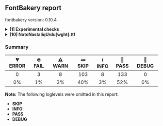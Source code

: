 ## FontBakery report

fontbakery version: 0.10.4

<details><summary><b>[1] Experimental checks</b></summary><div><details><summary>🔥 <b>FAIL:</b> Shapes languages in all GF glyphsets. (<a href="https://font-bakery.readthedocs.io/en/stable/fontbakery/profiles/googlefonts.html#com.google.fonts/check/glyphsets/shape_languages">com.google.fonts/check/glyphsets/shape_languages</a>)</summary><div>


* 🔥 **FAIL** GF_Arabic_Core glyphset:

| Language | FAIL messages |
| :--- | :--- |
| ar_Arab (Arabic) | Shaper didn't attach FathaNS to None |
|  ^  | Shaper didn't attach KasraNS to space |
|  ^  | Shaper didn't attach KasratanNS to space |
|  ^  | Shaper didn't attach FathatanNS to space |
|  ^  | Shaper didn't attach DammatanNS to space |
|  ^  | Shaper didn't attach DammaNS to space |
|  ^  | Shaper didn't attach ShaddaNS to space |
|  ^  | Shaper didn't attach SukunJazmNS to space |
|  ^  | Shaper didn't attach AlefSuperiorNS to space |
| fa_Arab (Persian) | Shaper didn't attach KasratanNS to space |
|  ^  | Shaper didn't attach FathatanNS to space |
|  ^  | Shaper didn't attach DammatanNS to space |
|  ^  | Shaper didn't attach ShaddaNS to space |
|  ^  | Shaper didn't attach HamzaAboveNS to space |

 [code: failed-language-shaping]
* 🔥 **FAIL** GF_Latin_Core glyphset:

| Language | FAIL messages |
| :--- | :--- |
| br_Latn (Breton) | Some base glyphs were missing: CʼH, cʼh |
|  ^  | Shaper produced a .notdef |
| haw_Latn (Hawaiian) | Some base glyphs were missing: ʻ |
|  ^  | Shaper produced a .notdef |
| mh_Latn (Marshallese) | Some base glyphs were missing: Ḷ, ḷ, Ṃ, ṃ, Ṇ, ṇ, Ọ, ọ |
|  ^  | Some mark glyphs were missing: ◌̣ |
|  ^  | Shaper produced a .notdef |
| qu_Latn (Quechua) | Some base glyphs were missing: CHʼ, Kʼ, Pʼ, Qʼ, Tʼ, chʼ, kʼ, pʼ, qʼ, tʼ |
|  ^  | Shaper produced a .notdef |
| scn_Latn (Sicilian) | Some base glyphs were missing: Ḍ, ḍ |
|  ^  | Shaper produced a .notdef |
| teo_Latn (Teso) | Some base glyphs were missing: Ɔ, Ɛ, Ɨ, Ʉ, ɔ, ɛ, ɨ, ʉ, ᵃ, ᵉ, ᵋ, ᵒ, ᵓ, ᵘ, ᶤ, ᶶ, ⁱ |
|  ^  | Shaper produced a .notdef |

 [code: failed-language-shaping]
* 🔥 **FAIL** GF_Arabic_Plus glyphset:

| Language | FAIL messages |
| :--- | :--- |
| ps_Arab (Pashto) | Shaper didn't attach FathaNS to None |
|  ^  | Shaper didn't attach KasraNS to space |
|  ^  | Shaper didn't attach KasratanNS to space |
|  ^  | Shaper didn't attach FathatanNS to space |
|  ^  | Shaper didn't attach DammatanNS to space |
|  ^  | Shaper didn't attach DammaNS to space |
|  ^  | Shaper didn't attach ShaddaNS to space |
|  ^  | Shaper didn't attach HamzaAboveNS to space |
|  ^  | Shaper didn't attach SukunJazmNS to space |
|  ^  | Shaper didn't attach AlefSuperiorNS to space |
| sd_Arab (Sindhi) | Some base glyphs were missing: ڪ |
|  ^  | Shaper produced a .notdef |

 [code: failed-language-shaping]
* ⚠ **WARN** GF_Latin_Core glyphset:

| Language | FAIL messages |
| :--- | :--- |
| lg_Latn (Ganda) | No variant glyphs were found for Eng |
| dyo_Latn (Jola-Fonyi) | No variant glyphs were found for Eng |
| ny_Latn (Nyanja) | No variant glyphs were found for Eng |
| wo_Latn (Wolof) | No variant glyphs were found for Eng |

 [code: warning-language-shaping]
* ⚠ **WARN** GF_Arabic_Plus glyphset:

| Language | FAIL messages |
| :--- | :--- |
| ku_Arab (Kurdish (Arabic)) | No exemplar glyphs were defined for language Kurdish (Arabic) |
| ms_Arab (Malay (Arabic)) | No exemplar glyphs were defined for language Malay (Arabic) |

 [code: warning-language-shaping]
</div></details><br></div></details><details><summary><b>[10] NotoNastaliqUrdu[wght].ttf</b></summary><div><details><summary>🔥 <b>FAIL:</b> Noto fonts must have an ARTICLE.en_us.html file (<a href="https://font-bakery.readthedocs.io/en/stable/fontbakery/profiles/googlefonts.html#com.google.fonts/check/description/noto_has_article">com.google.fonts/check/description/noto_has_article</a>)</summary><div>


* 🔥 **FAIL** This is a Noto font but it lacks an ARTICLE.en_us.html file [code: missing-article]
</div></details><details><summary>🔥 <b>FAIL:</b> Check that legacy accents aren't used in composite glyphs. (derived from com.google.fonts/check/legacy_accents) (<a href="https://font-bakery.readthedocs.io/en/stable/fontbakery/profiles/universal.html#com.google.fonts/check/legacy_accents">com.google.fonts/check/legacy_accents</a>)</summary><div>


* 🔥 **FAIL** Glyph "Aacute" has a legacy accent component (acute). It needs to be replaced by a combining mark. [code: legacy-accents-component]
* 🔥 **FAIL** Glyph "Abreve" has a legacy accent component (breve). It needs to be replaced by a combining mark. [code: legacy-accents-component]
* 🔥 **FAIL** Glyph "Acircumflex" has a legacy accent component (circumflex). It needs to be replaced by a combining mark. [code: legacy-accents-component]
* 🔥 **FAIL** Glyph "Adieresis" has a legacy accent component (dieresis). It needs to be replaced by a combining mark. [code: legacy-accents-component]
* 🔥 **FAIL** Glyph "Agrave" has a legacy accent component (grave). It needs to be replaced by a combining mark. [code: legacy-accents-component]
* 🔥 **FAIL** Glyph "Aogonek" has a legacy accent component (ogonek). It needs to be replaced by a combining mark. [code: legacy-accents-component]
* 🔥 **FAIL** Glyph "Atilde" has a legacy accent component (tilde). It needs to be replaced by a combining mark. [code: legacy-accents-component]
* 🔥 **FAIL** Glyph "Cacute" has a legacy accent component (acute). It needs to be replaced by a combining mark. [code: legacy-accents-component]
* 🔥 **FAIL** Glyph "Ccaron" has a legacy accent component (caron). It needs to be replaced by a combining mark. [code: legacy-accents-component]
* 🔥 **FAIL** Glyph "Cdotaccent" has a legacy accent component (dotaccent). It needs to be replaced by a combining mark. [code: legacy-accents-component]
* 🔥 **FAIL** Glyph "Dcaron" has a legacy accent component (caron). It needs to be replaced by a combining mark. [code: legacy-accents-component]
* 🔥 **FAIL** Glyph "Eacute" has a legacy accent component (acute). It needs to be replaced by a combining mark. [code: legacy-accents-component]
* 🔥 **FAIL** Glyph "Ecaron" has a legacy accent component (caron). It needs to be replaced by a combining mark. [code: legacy-accents-component]
* 🔥 **FAIL** Glyph "Ecircumflex" has a legacy accent component (circumflex). It needs to be replaced by a combining mark. [code: legacy-accents-component]
* 🔥 **FAIL** Glyph "Edieresis" has a legacy accent component (dieresis). It needs to be replaced by a combining mark. [code: legacy-accents-component]
* 🔥 **FAIL** Glyph "Edotaccent" has a legacy accent component (dotaccent). It needs to be replaced by a combining mark. [code: legacy-accents-component]
* 🔥 **FAIL** Glyph "Egrave" has a legacy accent component (grave). It needs to be replaced by a combining mark. [code: legacy-accents-component]
* 🔥 **FAIL** Glyph "Gbreve" has a legacy accent component (breve). It needs to be replaced by a combining mark. [code: legacy-accents-component]
* 🔥 **FAIL** Glyph "Gdotaccent" has a legacy accent component (dotaccent). It needs to be replaced by a combining mark. [code: legacy-accents-component]
* 🔥 **FAIL** Glyph "Iacute" has a legacy accent component (acute). It needs to be replaced by a combining mark. [code: legacy-accents-component]
* 🔥 **FAIL** Glyph "Icircumflex" has a legacy accent component (circumflex). It needs to be replaced by a combining mark. [code: legacy-accents-component]
* 🔥 **FAIL** Glyph "Idieresis" has a legacy accent component (dieresis). It needs to be replaced by a combining mark. [code: legacy-accents-component]
* 🔥 **FAIL** Glyph "Idotaccent" has a legacy accent component (dotaccent). It needs to be replaced by a combining mark. [code: legacy-accents-component]
* 🔥 **FAIL** Glyph "Igrave" has a legacy accent component (grave). It needs to be replaced by a combining mark. [code: legacy-accents-component]
* 🔥 **FAIL** Glyph "Lacute" has a legacy accent component (acute). It needs to be replaced by a combining mark. [code: legacy-accents-component]
* 🔥 **FAIL** Glyph "Nacute" has a legacy accent component (acute). It needs to be replaced by a combining mark. [code: legacy-accents-component]
* 🔥 **FAIL** Glyph "Ncaron" has a legacy accent component (caron). It needs to be replaced by a combining mark. [code: legacy-accents-component]
* 🔥 **FAIL** Glyph "Ntilde" has a legacy accent component (tilde). It needs to be replaced by a combining mark. [code: legacy-accents-component]
* 🔥 **FAIL** Glyph "Oacute" has a legacy accent component (acute). It needs to be replaced by a combining mark. [code: legacy-accents-component]
* 🔥 **FAIL** Glyph "Ocircumflex" has a legacy accent component (circumflex). It needs to be replaced by a combining mark. [code: legacy-accents-component]
* 🔥 **FAIL** Glyph "Odieresis" has a legacy accent component (dieresis). It needs to be replaced by a combining mark. [code: legacy-accents-component]
* 🔥 **FAIL** Glyph "Ograve" has a legacy accent component (grave). It needs to be replaced by a combining mark. [code: legacy-accents-component]
* 🔥 **FAIL** Glyph "Ohungarumlaut" has a legacy accent component (hungarumlaut). It needs to be replaced by a combining mark. [code: legacy-accents-component]
* 🔥 **FAIL** Glyph "Otilde" has a legacy accent component (tilde). It needs to be replaced by a combining mark. [code: legacy-accents-component]
* 🔥 **FAIL** Glyph "Racute" has a legacy accent component (acute). It needs to be replaced by a combining mark. [code: legacy-accents-component]
* 🔥 **FAIL** Glyph "Rcaron" has a legacy accent component (caron). It needs to be replaced by a combining mark. [code: legacy-accents-component]
* 🔥 **FAIL** Glyph "Sacute" has a legacy accent component (acute). It needs to be replaced by a combining mark. [code: legacy-accents-component]
* 🔥 **FAIL** Glyph "Scaron" has a legacy accent component (caron). It needs to be replaced by a combining mark. [code: legacy-accents-component]
* 🔥 **FAIL** Glyph "Scedilla" has a legacy accent component (cedilla). It needs to be replaced by a combining mark. [code: legacy-accents-component]
* 🔥 **FAIL** Glyph "Tcaron" has a legacy accent component (caron). It needs to be replaced by a combining mark. [code: legacy-accents-component]
* 🔥 **FAIL** Glyph "Uacute" has a legacy accent component (acute). It needs to be replaced by a combining mark. [code: legacy-accents-component]
* 🔥 **FAIL** Glyph "Ubreve" has a legacy accent component (breve). It needs to be replaced by a combining mark. [code: legacy-accents-component]
* 🔥 **FAIL** Glyph "Ucircumflex" has a legacy accent component (circumflex). It needs to be replaced by a combining mark. [code: legacy-accents-component]
* 🔥 **FAIL** Glyph "Udieresis" has a legacy accent component (dieresis). It needs to be replaced by a combining mark. [code: legacy-accents-component]
* 🔥 **FAIL** Glyph "Ugrave" has a legacy accent component (grave). It needs to be replaced by a combining mark. [code: legacy-accents-component]
* 🔥 **FAIL** Glyph "Uhungarumlaut" has a legacy accent component (hungarumlaut). It needs to be replaced by a combining mark. [code: legacy-accents-component]
* 🔥 **FAIL** Glyph "Uring" has a legacy accent component (ring). It needs to be replaced by a combining mark. [code: legacy-accents-component]
* 🔥 **FAIL** Glyph "Wacute" has a legacy accent component (acute). It needs to be replaced by a combining mark. [code: legacy-accents-component]
* 🔥 **FAIL** Glyph "Wcircumflex" has a legacy accent component (circumflex). It needs to be replaced by a combining mark. [code: legacy-accents-component]
* 🔥 **FAIL** Glyph "Wdieresis" has a legacy accent component (dieresis). It needs to be replaced by a combining mark. [code: legacy-accents-component]
* 🔥 **FAIL** Glyph "Wgrave" has a legacy accent component (grave). It needs to be replaced by a combining mark. [code: legacy-accents-component]
* 🔥 **FAIL** Glyph "Yacute" has a legacy accent component (acute). It needs to be replaced by a combining mark. [code: legacy-accents-component]
* 🔥 **FAIL** Glyph "Ycircumflex" has a legacy accent component (circumflex). It needs to be replaced by a combining mark. [code: legacy-accents-component]
* 🔥 **FAIL** Glyph "Ydieresis" has a legacy accent component (dieresis). It needs to be replaced by a combining mark. [code: legacy-accents-component]
* 🔥 **FAIL** Glyph "Ygrave" has a legacy accent component (grave). It needs to be replaced by a combining mark. [code: legacy-accents-component]
* 🔥 **FAIL** Glyph "Zacute" has a legacy accent component (acute). It needs to be replaced by a combining mark. [code: legacy-accents-component]
* 🔥 **FAIL** Glyph "Zcaron" has a legacy accent component (caron). It needs to be replaced by a combining mark. [code: legacy-accents-component]
* 🔥 **FAIL** Glyph "Zdotaccent" has a legacy accent component (dotaccent). It needs to be replaced by a combining mark. [code: legacy-accents-component]
* 🔥 **FAIL** Glyph "aacute" has a legacy accent component (acute). It needs to be replaced by a combining mark. [code: legacy-accents-component]
* 🔥 **FAIL** Glyph "abreve" has a legacy accent component (breve). It needs to be replaced by a combining mark. [code: legacy-accents-component]
* 🔥 **FAIL** Glyph "acircumflex" has a legacy accent component (circumflex). It needs to be replaced by a combining mark. [code: legacy-accents-component]
* 🔥 **FAIL** Glyph "acutecomb" has a legacy accent component (acute). It needs to be replaced by a combining mark. [code: legacy-accents-component]
* 🔥 **FAIL** Glyph "adieresis" has a legacy accent component (dieresis). It needs to be replaced by a combining mark. [code: legacy-accents-component]
* 🔥 **FAIL** Glyph "agrave" has a legacy accent component (grave). It needs to be replaced by a combining mark. [code: legacy-accents-component]
* 🔥 **FAIL** Glyph "aogonek" has a legacy accent component (ogonek). It needs to be replaced by a combining mark. [code: legacy-accents-component]
* 🔥 **FAIL** Glyph "aring" has a legacy accent component (ring). It needs to be replaced by a combining mark. [code: legacy-accents-component]
* 🔥 **FAIL** Glyph "atilde" has a legacy accent component (tilde). It needs to be replaced by a combining mark. [code: legacy-accents-component]
* 🔥 **FAIL** Glyph "uni0306" has a legacy accent component (breve). It needs to be replaced by a combining mark. [code: legacy-accents-component]
* 🔥 **FAIL** Glyph "cacute" has a legacy accent component (acute). It needs to be replaced by a combining mark. [code: legacy-accents-component]
* 🔥 **FAIL** Glyph "uni030C" has a legacy accent component (caron). It needs to be replaced by a combining mark. [code: legacy-accents-component]
* 🔥 **FAIL** Glyph "ccaron" has a legacy accent component (caron). It needs to be replaced by a combining mark. [code: legacy-accents-component]
* 🔥 **FAIL** Glyph "ccedilla" has a legacy accent component (cedilla). It needs to be replaced by a combining mark. [code: legacy-accents-component]
* 🔥 **FAIL** Glyph "cdotaccent" has a legacy accent component (dotaccent). It needs to be replaced by a combining mark. [code: legacy-accents-component]
* 🔥 **FAIL** Glyph "uni0302" has a legacy accent component (circumflex). It needs to be replaced by a combining mark. [code: legacy-accents-component]
* 🔥 **FAIL** Glyph "uni0308" has a legacy accent component (dieresis). It needs to be replaced by a combining mark. [code: legacy-accents-component]
* 🔥 **FAIL** Glyph "uni0307" has a legacy accent component (dotaccent). It needs to be replaced by a combining mark. [code: legacy-accents-component]
* 🔥 **FAIL** Glyph "eacute" has a legacy accent component (acute). It needs to be replaced by a combining mark. [code: legacy-accents-component]
* 🔥 **FAIL** Glyph "ecaron" has a legacy accent component (caron). It needs to be replaced by a combining mark. [code: legacy-accents-component]
* 🔥 **FAIL** Glyph "ecircumflex" has a legacy accent component (circumflex). It needs to be replaced by a combining mark. [code: legacy-accents-component]
* 🔥 **FAIL** Glyph "edieresis" has a legacy accent component (dieresis). It needs to be replaced by a combining mark. [code: legacy-accents-component]
* 🔥 **FAIL** Glyph "edotaccent" has a legacy accent component (dotaccent). It needs to be replaced by a combining mark. [code: legacy-accents-component]
* 🔥 **FAIL** Glyph "egrave" has a legacy accent component (grave). It needs to be replaced by a combining mark. [code: legacy-accents-component]
* 🔥 **FAIL** Glyph "gbreve" has a legacy accent component (breve). It needs to be replaced by a combining mark. [code: legacy-accents-component]
* 🔥 **FAIL** Glyph "gdotaccent" has a legacy accent component (dotaccent). It needs to be replaced by a combining mark. [code: legacy-accents-component]
* 🔥 **FAIL** Glyph "gravecomb" has a legacy accent component (grave). It needs to be replaced by a combining mark. [code: legacy-accents-component]
* 🔥 **FAIL** Glyph "uni030B" has a legacy accent component (hungarumlaut). It needs to be replaced by a combining mark. [code: legacy-accents-component]
* 🔥 **FAIL** Glyph "iacute" has a legacy accent component (acute). It needs to be replaced by a combining mark. [code: legacy-accents-component]
* 🔥 **FAIL** Glyph "icircumflex" has a legacy accent component (circumflex). It needs to be replaced by a combining mark. [code: legacy-accents-component]
* 🔥 **FAIL** Glyph "idieresis" has a legacy accent component (dieresis). It needs to be replaced by a combining mark. [code: legacy-accents-component]
* 🔥 **FAIL** Glyph "igrave" has a legacy accent component (grave). It needs to be replaced by a combining mark. [code: legacy-accents-component]
* 🔥 **FAIL** Glyph "lacute" has a legacy accent component (acute). It needs to be replaced by a combining mark. [code: legacy-accents-component]
* 🔥 **FAIL** Glyph "nacute" has a legacy accent component (acute). It needs to be replaced by a combining mark. [code: legacy-accents-component]
* 🔥 **FAIL** Glyph "ncaron" has a legacy accent component (caron). It needs to be replaced by a combining mark. [code: legacy-accents-component]
* 🔥 **FAIL** Glyph "ntilde" has a legacy accent component (tilde). It needs to be replaced by a combining mark. [code: legacy-accents-component]
* 🔥 **FAIL** Glyph "oacute" has a legacy accent component (acute). It needs to be replaced by a combining mark. [code: legacy-accents-component]
* 🔥 **FAIL** Glyph "ocircumflex" has a legacy accent component (circumflex). It needs to be replaced by a combining mark. [code: legacy-accents-component]
* 🔥 **FAIL** Glyph "odieresis" has a legacy accent component (dieresis). It needs to be replaced by a combining mark. [code: legacy-accents-component]
* 🔥 **FAIL** Glyph "ograve" has a legacy accent component (grave). It needs to be replaced by a combining mark. [code: legacy-accents-component]
* 🔥 **FAIL** Glyph "ohungarumlaut" has a legacy accent component (hungarumlaut). It needs to be replaced by a combining mark. [code: legacy-accents-component]
* 🔥 **FAIL** Glyph "otilde" has a legacy accent component (tilde). It needs to be replaced by a combining mark. [code: legacy-accents-component]
* 🔥 **FAIL** Glyph "racute" has a legacy accent component (acute). It needs to be replaced by a combining mark. [code: legacy-accents-component]
* 🔥 **FAIL** Glyph "rcaron" has a legacy accent component (caron). It needs to be replaced by a combining mark. [code: legacy-accents-component]
* 🔥 **FAIL** Glyph "uni030A" has a legacy accent component (ring). It needs to be replaced by a combining mark. [code: legacy-accents-component]
* 🔥 **FAIL** Glyph "sacute" has a legacy accent component (acute). It needs to be replaced by a combining mark. [code: legacy-accents-component]
* 🔥 **FAIL** Glyph "scaron" has a legacy accent component (caron). It needs to be replaced by a combining mark. [code: legacy-accents-component]
* 🔥 **FAIL** Glyph "scedilla" has a legacy accent component (cedilla). It needs to be replaced by a combining mark. [code: legacy-accents-component]
* 🔥 **FAIL** Glyph "tildecomb" has a legacy accent component (tilde). It needs to be replaced by a combining mark. [code: legacy-accents-component]
* 🔥 **FAIL** Glyph "uacute" has a legacy accent component (acute). It needs to be replaced by a combining mark. [code: legacy-accents-component]
* 🔥 **FAIL** Glyph "ubreve" has a legacy accent component (breve). It needs to be replaced by a combining mark. [code: legacy-accents-component]
* 🔥 **FAIL** Glyph "ucircumflex" has a legacy accent component (circumflex). It needs to be replaced by a combining mark. [code: legacy-accents-component]
* 🔥 **FAIL** Glyph "udieresis" has a legacy accent component (dieresis). It needs to be replaced by a combining mark. [code: legacy-accents-component]
* 🔥 **FAIL** Glyph "ugrave" has a legacy accent component (grave). It needs to be replaced by a combining mark. [code: legacy-accents-component]
* 🔥 **FAIL** Glyph "uhungarumlaut" has a legacy accent component (hungarumlaut). It needs to be replaced by a combining mark. [code: legacy-accents-component]
* 🔥 **FAIL** Glyph "uogonek" has a legacy accent component (ogonek). It needs to be replaced by a combining mark. [code: legacy-accents-component]
* 🔥 **FAIL** Glyph "uring" has a legacy accent component (ring). It needs to be replaced by a combining mark. [code: legacy-accents-component]
* 🔥 **FAIL** Glyph "wacute" has a legacy accent component (acute). It needs to be replaced by a combining mark. [code: legacy-accents-component]
* 🔥 **FAIL** Glyph "wcircumflex" has a legacy accent component (circumflex). It needs to be replaced by a combining mark. [code: legacy-accents-component]
* 🔥 **FAIL** Glyph "wdieresis" has a legacy accent component (dieresis). It needs to be replaced by a combining mark. [code: legacy-accents-component]
* 🔥 **FAIL** Glyph "wgrave" has a legacy accent component (grave). It needs to be replaced by a combining mark. [code: legacy-accents-component]
* 🔥 **FAIL** Glyph "yacute" has a legacy accent component (acute). It needs to be replaced by a combining mark. [code: legacy-accents-component]
* 🔥 **FAIL** Glyph "ycircumflex" has a legacy accent component (circumflex). It needs to be replaced by a combining mark. [code: legacy-accents-component]
* 🔥 **FAIL** Glyph "ydieresis" has a legacy accent component (dieresis). It needs to be replaced by a combining mark. [code: legacy-accents-component]
* 🔥 **FAIL** Glyph "ygrave" has a legacy accent component (grave). It needs to be replaced by a combining mark. [code: legacy-accents-component]
* 🔥 **FAIL** Glyph "zacute" has a legacy accent component (acute). It needs to be replaced by a combining mark. [code: legacy-accents-component]
* 🔥 **FAIL** Glyph "zcaron" has a legacy accent component (caron). It needs to be replaced by a combining mark. [code: legacy-accents-component]
* 🔥 **FAIL** Glyph "zdotaccent" has a legacy accent component (dotaccent). It needs to be replaced by a combining mark. [code: legacy-accents-component]
</div></details><details><summary>⚠ <b>WARN:</b> Check for codepoints not covered by METADATA subsets. (<a href="https://font-bakery.readthedocs.io/en/stable/fontbakery/profiles/googlefonts.html#com.google.fonts/check/metadata/unreachable_subsetting">com.google.fonts/check/metadata/unreachable_subsetting</a>)</summary><div>


* ⚠ **WARN** The following codepoints supported by the font are not covered by
    any subsets defined in the font's metadata file, and will never
    be served. You can solve this by either manually adding additional
    subset declarations to METADATA.pb, or by editing the glyphset
    definitions.

 * U+02C7 CARON: try adding one of: tifinagh, canadian-aboriginal, yi
 * U+02C9 MODIFIER LETTER MACRON: not included in any glyphset definition
 * U+02D8 BREVE: try adding one of: yi, canadian-aboriginal
 * U+02D9 DOT ABOVE: try adding one of: yi, canadian-aboriginal
 * U+02DB OGONEK: try adding one of: yi, canadian-aboriginal
 * U+02DD DOUBLE ACUTE ACCENT: not included in any glyphset definition
 * U+0302 COMBINING CIRCUMFLEX ACCENT: try adding one of: tifinagh, cherokee, coptic, math
 * U+0306 COMBINING BREVE: try adding one of: tifinagh, old-permic
 * U+0307 COMBINING DOT ABOVE: try adding one of: canadian-aboriginal, tai-le, math, tifinagh, syriac, malayalam, old-permic, coptic
 * U+030A COMBINING RING ABOVE: try adding syriac
 * U+030B COMBINING DOUBLE ACUTE ACCENT: try adding one of: cherokee, osage
 * U+030C COMBINING CARON: try adding one of: cherokee, tai-le
 * U+0312 COMBINING TURNED COMMA ABOVE: not included in any glyphset definition
 * U+0326 COMBINING COMMA BELOW: not included in any glyphset definition
 * U+0327 COMBINING CEDILLA: not included in any glyphset definition
 * U+0328 COMBINING OGONEK: not included in any glyphset definition
 * U+0600 ARABIC NUMBER SIGN: try adding arabic
 * U+0601 ARABIC SIGN SANAH: try adding arabic
 * U+0602 ARABIC FOOTNOTE MARKER: try adding arabic
 * U+0603 ARABIC SIGN SAFHA: try adding arabic
 * U+0604 ARABIC SIGN SAMVAT: try adding arabic
 * U+0609 ARABIC-INDIC PER MILLE SIGN: try adding arabic
 * U+060A ARABIC-INDIC PER TEN THOUSAND SIGN: try adding arabic
 * U+060B AFGHANI SIGN: try adding arabic
 * U+060C ARABIC COMMA: try adding one of: hanifi-rohingya, nko, syriac, yezidi, arabic, thaana
 * U+060D ARABIC DATE SEPARATOR: try adding arabic
 * U+060E ARABIC POETIC VERSE SIGN: try adding arabic
 * U+060F ARABIC SIGN MISRA: try adding arabic
 * U+0610 ARABIC SIGN SALLALLAHOU ALAYHE WASSALLAM: try adding arabic
 * U+0611 ARABIC SIGN ALAYHE ASSALLAM: try adding arabic
 * U+0612 ARABIC SIGN RAHMATULLAH ALAYHE: try adding arabic
 * U+0613 ARABIC SIGN RADI ALLAHOU ANHU: try adding arabic
 * U+0614 ARABIC SIGN TAKHALLUS: try adding arabic
 * U+0615 ARABIC SMALL HIGH TAH: try adding arabic
 * U+061B ARABIC SEMICOLON: try adding one of: hanifi-rohingya, nko, syriac, yezidi, arabic, thaana
 * U+061C ARABIC LETTER MARK: try adding arabic
 * U+061E ARABIC TRIPLE DOT PUNCTUATION MARK: try adding arabic
 * U+061F ARABIC QUESTION MARK: try adding one of: adlam, hanifi-rohingya, nko, syriac, yezidi, arabic, thaana
 * U+0620 ARABIC LETTER KASHMIRI YEH: try adding arabic
 * U+0621 ARABIC LETTER HAMZA: try adding one of: arabic, syriac
 * U+0622 ARABIC LETTER ALEF WITH MADDA ABOVE: try adding arabic
 * U+0623 ARABIC LETTER ALEF WITH HAMZA ABOVE: try adding arabic
 * U+0624 ARABIC LETTER WAW WITH HAMZA ABOVE: try adding arabic
 * U+0625 ARABIC LETTER ALEF WITH HAMZA BELOW: try adding arabic
 * U+0626 ARABIC LETTER YEH WITH HAMZA ABOVE: try adding arabic
 * U+0627 ARABIC LETTER ALEF: try adding one of: arabic, indic-siyaq-numbers
 * U+0628 ARABIC LETTER BEH: try adding arabic
 * U+0629 ARABIC LETTER TEH MARBUTA: try adding arabic
 * U+062A ARABIC LETTER TEH: try adding arabic
 * U+062B ARABIC LETTER THEH: try adding arabic
 * U+062C ARABIC LETTER JEEM: try adding arabic
 * U+062D ARABIC LETTER HAH: try adding arabic
 * U+062E ARABIC LETTER KHAH: try adding arabic
 * U+062F ARABIC LETTER DAL: try adding arabic
 * U+0630 ARABIC LETTER THAL: try adding arabic
 * U+0631 ARABIC LETTER REH: try adding arabic
 * U+0632 ARABIC LETTER ZAIN: try adding arabic
 * U+0633 ARABIC LETTER SEEN: try adding arabic
 * U+0634 ARABIC LETTER SHEEN: try adding arabic
 * U+0635 ARABIC LETTER SAD: try adding arabic
 * U+0636 ARABIC LETTER DAD: try adding arabic
 * U+0637 ARABIC LETTER TAH: try adding arabic
 * U+0638 ARABIC LETTER ZAH: try adding arabic
 * U+0639 ARABIC LETTER AIN: try adding arabic
 * U+063A ARABIC LETTER GHAIN: try adding arabic
 * U+063B ARABIC LETTER KEHEH WITH TWO DOTS ABOVE: try adding arabic
 * U+063C ARABIC LETTER KEHEH WITH THREE DOTS BELOW: try adding arabic
 * U+063D ARABIC LETTER FARSI YEH WITH INVERTED V: try adding arabic
 * U+063E ARABIC LETTER FARSI YEH WITH TWO DOTS ABOVE: try adding arabic
 * U+063F ARABIC LETTER FARSI YEH WITH THREE DOTS ABOVE: try adding arabic
 * U+0640 ARABIC TATWEEL: try adding one of: adlam, hanifi-rohingya, mandaic, sogdian, old-uyghur, syriac, manichaean, psalter-pahlavi, arabic
 * U+0641 ARABIC LETTER FEH: try adding arabic
 * U+0642 ARABIC LETTER QAF: try adding arabic
 * U+0643 ARABIC LETTER KAF: try adding arabic
 * U+0644 ARABIC LETTER LAM: try adding arabic
 * U+0645 ARABIC LETTER MEEM: try adding arabic
 * U+0646 ARABIC LETTER NOON: try adding arabic
 * U+0647 ARABIC LETTER HEH: try adding arabic
 * U+0648 ARABIC LETTER WAW: try adding arabic
 * U+0649 ARABIC LETTER ALEF MAKSURA: try adding arabic
 * U+064A ARABIC LETTER YEH: try adding arabic
 * U+064B ARABIC FATHATAN: try adding one of: arabic, syriac
 * U+064C ARABIC DAMMATAN: try adding one of: arabic, syriac
 * U+064D ARABIC KASRATAN: try adding one of: arabic, syriac
 * U+064E ARABIC FATHA: try adding one of: arabic, syriac
 * U+064F ARABIC DAMMA: try adding one of: arabic, syriac
 * U+0650 ARABIC KASRA: try adding one of: arabic, syriac
 * U+0651 ARABIC SHADDA: try adding one of: arabic, syriac
 * U+0652 ARABIC SUKUN: try adding one of: arabic, syriac
 * U+0653 ARABIC MADDAH ABOVE: try adding one of: arabic, syriac
 * U+0654 ARABIC HAMZA ABOVE: try adding one of: arabic, syriac
 * U+0655 ARABIC HAMZA BELOW: try adding one of: arabic, syriac
 * U+0656 ARABIC SUBSCRIPT ALEF: try adding arabic
 * U+0657 ARABIC INVERTED DAMMA: try adding arabic
 * U+0658 ARABIC MARK NOON GHUNNA: try adding arabic
 * U+0659 ARABIC ZWARAKAY: try adding arabic
 * U+065A ARABIC VOWEL SIGN SMALL V ABOVE: try adding arabic
 * U+065B ARABIC VOWEL SIGN INVERTED SMALL V ABOVE: try adding arabic
 * U+065D ARABIC REVERSED DAMMA: try adding arabic
 * U+065E ARABIC FATHA WITH TWO DOTS: try adding arabic
 * U+065F ARABIC WAVY HAMZA BELOW: try adding arabic
 * U+0660 ARABIC-INDIC DIGIT ZERO: try adding one of: hanifi-rohingya, indic-siyaq-numbers, syriac, arabic, thaana
 * U+0661 ARABIC-INDIC DIGIT ONE: try adding one of: arabic, indic-siyaq-numbers, syriac, thaana
 * U+0662 ARABIC-INDIC DIGIT TWO: try adding one of: arabic, indic-siyaq-numbers, syriac, thaana
 * U+0663 ARABIC-INDIC DIGIT THREE: try adding one of: arabic, indic-siyaq-numbers, syriac, thaana
 * U+0664 ARABIC-INDIC DIGIT FOUR: try adding one of: arabic, indic-siyaq-numbers, syriac, thaana
 * U+0665 ARABIC-INDIC DIGIT FIVE: try adding one of: arabic, indic-siyaq-numbers, syriac, thaana
 * U+0666 ARABIC-INDIC DIGIT SIX: try adding one of: arabic, indic-siyaq-numbers, syriac, thaana
 * U+0667 ARABIC-INDIC DIGIT SEVEN: try adding one of: arabic, indic-siyaq-numbers, syriac, thaana
 * U+0668 ARABIC-INDIC DIGIT EIGHT: try adding one of: arabic, indic-siyaq-numbers, syriac, thaana
 * U+0669 ARABIC-INDIC DIGIT NINE: try adding one of: arabic, indic-siyaq-numbers, syriac, thaana
 * U+066A ARABIC PERCENT SIGN: try adding one of: arabic, syriac, thaana, nko
 * U+066B ARABIC DECIMAL SEPARATOR: try adding one of: arabic, syriac, thaana
 * U+066C ARABIC THOUSANDS SEPARATOR: try adding one of: arabic, syriac, thaana
 * U+066D ARABIC FIVE POINTED STAR: try adding arabic
 * U+066E ARABIC LETTER DOTLESS BEH: try adding arabic
 * U+066F ARABIC LETTER DOTLESS QAF: try adding arabic
 * U+0670 ARABIC LETTER SUPERSCRIPT ALEF: try adding one of: arabic, syriac
 * U+0671 ARABIC LETTER ALEF WASLA: try adding arabic
 * U+0672 ARABIC LETTER ALEF WITH WAVY HAMZA ABOVE: try adding arabic
 * U+0673 ARABIC LETTER ALEF WITH WAVY HAMZA BELOW: try adding arabic
 * U+0679 ARABIC LETTER TTEH: try adding arabic
 * U+067A ARABIC LETTER TTEHEH: try adding arabic
 * U+067B ARABIC LETTER BEEH: try adding arabic
 * U+067C ARABIC LETTER TEH WITH RING: try adding arabic
 * U+067D ARABIC LETTER TEH WITH THREE DOTS ABOVE DOWNWARDS: try adding arabic
 * U+067E ARABIC LETTER PEH: try adding arabic
 * U+067F ARABIC LETTER TEHEH: try adding arabic
 * U+0680 ARABIC LETTER BEHEH: try adding arabic
 * U+0681 ARABIC LETTER HAH WITH HAMZA ABOVE: try adding arabic
 * U+0682 ARABIC LETTER HAH WITH TWO DOTS VERTICAL ABOVE: try adding arabic
 * U+0683 ARABIC LETTER NYEH: try adding arabic
 * U+0684 ARABIC LETTER DYEH: try adding arabic
 * U+0685 ARABIC LETTER HAH WITH THREE DOTS ABOVE: try adding arabic
 * U+0686 ARABIC LETTER TCHEH: try adding arabic
 * U+0687 ARABIC LETTER TCHEHEH: try adding arabic
 * U+0688 ARABIC LETTER DDAL: try adding arabic
 * U+0689 ARABIC LETTER DAL WITH RING: try adding arabic
 * U+068A ARABIC LETTER DAL WITH DOT BELOW: try adding arabic
 * U+068B ARABIC LETTER DAL WITH DOT BELOW AND SMALL TAH: try adding arabic
 * U+068C ARABIC LETTER DAHAL: try adding arabic
 * U+068D ARABIC LETTER DDAHAL: try adding arabic
 * U+068E ARABIC LETTER DUL: try adding arabic
 * U+068F ARABIC LETTER DAL WITH THREE DOTS ABOVE DOWNWARDS: try adding arabic
 * U+0690 ARABIC LETTER DAL WITH FOUR DOTS ABOVE: try adding arabic
 * U+0691 ARABIC LETTER RREH: try adding arabic
 * U+0692 ARABIC LETTER REH WITH SMALL V: try adding arabic
 * U+0693 ARABIC LETTER REH WITH RING: try adding arabic
 * U+0694 ARABIC LETTER REH WITH DOT BELOW: try adding arabic
 * U+0695 ARABIC LETTER REH WITH SMALL V BELOW: try adding arabic
 * U+0696 ARABIC LETTER REH WITH DOT BELOW AND DOT ABOVE: try adding arabic
 * U+0697 ARABIC LETTER REH WITH TWO DOTS ABOVE: try adding arabic
 * U+0698 ARABIC LETTER JEH: try adding arabic
 * U+0699 ARABIC LETTER REH WITH FOUR DOTS ABOVE: try adding arabic
 * U+069A ARABIC LETTER SEEN WITH DOT BELOW AND DOT ABOVE: try adding arabic
 * U+069B ARABIC LETTER SEEN WITH THREE DOTS BELOW: try adding arabic
 * U+069C ARABIC LETTER SEEN WITH THREE DOTS BELOW AND THREE DOTS ABOVE: try adding arabic
 * U+069D ARABIC LETTER SAD WITH TWO DOTS BELOW: try adding arabic
 * U+069E ARABIC LETTER SAD WITH THREE DOTS ABOVE: try adding arabic
 * U+069F ARABIC LETTER TAH WITH THREE DOTS ABOVE: try adding arabic
 * U+06A0 ARABIC LETTER AIN WITH THREE DOTS ABOVE: try adding arabic
 * U+06A1 ARABIC LETTER DOTLESS FEH: try adding arabic
 * U+06A3 ARABIC LETTER FEH WITH DOT BELOW: try adding arabic
 * U+06A4 ARABIC LETTER VEH: try adding arabic
 * U+06A5 ARABIC LETTER FEH WITH THREE DOTS BELOW: try adding arabic
 * U+06A6 ARABIC LETTER PEHEH: try adding arabic
 * U+06A7 ARABIC LETTER QAF WITH DOT ABOVE: try adding arabic
 * U+06A8 ARABIC LETTER QAF WITH THREE DOTS ABOVE: try adding arabic
 * U+06A9 ARABIC LETTER KEHEH: try adding arabic
 * U+06AB ARABIC LETTER KAF WITH RING: try adding arabic
 * U+06AC ARABIC LETTER KAF WITH DOT ABOVE: try adding arabic
 * U+06AD ARABIC LETTER NG: try adding arabic
 * U+06AE ARABIC LETTER KAF WITH THREE DOTS BELOW: try adding arabic
 * U+06AF ARABIC LETTER GAF: try adding arabic
 * U+06B0 ARABIC LETTER GAF WITH RING: try adding arabic
 * U+06B1 ARABIC LETTER NGOEH: try adding arabic
 * U+06B2 ARABIC LETTER GAF WITH TWO DOTS BELOW: try adding arabic
 * U+06B3 ARABIC LETTER GUEH: try adding arabic
 * U+06B4 ARABIC LETTER GAF WITH THREE DOTS ABOVE: try adding arabic
 * U+06B5 ARABIC LETTER LAM WITH SMALL V: try adding arabic
 * U+06B6 ARABIC LETTER LAM WITH DOT ABOVE: try adding arabic
 * U+06B7 ARABIC LETTER LAM WITH THREE DOTS ABOVE: try adding arabic
 * U+06B8 ARABIC LETTER LAM WITH THREE DOTS BELOW: try adding arabic
 * U+06B9 ARABIC LETTER NOON WITH DOT BELOW: try adding arabic
 * U+06BA ARABIC LETTER NOON GHUNNA: try adding arabic
 * U+06BB ARABIC LETTER RNOON: try adding arabic
 * U+06BC ARABIC LETTER NOON WITH RING: try adding arabic
 * U+06BD ARABIC LETTER NOON WITH THREE DOTS ABOVE: try adding arabic
 * U+06BE ARABIC LETTER HEH DOACHASHMEE: try adding arabic
 * U+06BF ARABIC LETTER TCHEH WITH DOT ABOVE: try adding arabic
 * U+06C0 ARABIC LETTER HEH WITH YEH ABOVE: try adding arabic
 * U+06C1 ARABIC LETTER HEH GOAL: try adding arabic
 * U+06C2 ARABIC LETTER HEH GOAL WITH HAMZA ABOVE: try adding arabic
 * U+06C3 ARABIC LETTER TEH MARBUTA GOAL: try adding arabic
 * U+06C4 ARABIC LETTER WAW WITH RING: try adding arabic
 * U+06C5 ARABIC LETTER KIRGHIZ OE: try adding arabic
 * U+06C6 ARABIC LETTER OE: try adding arabic
 * U+06C7 ARABIC LETTER U: try adding arabic
 * U+06C8 ARABIC LETTER YU: try adding arabic
 * U+06C9 ARABIC LETTER KIRGHIZ YU: try adding arabic
 * U+06CA ARABIC LETTER WAW WITH TWO DOTS ABOVE: try adding arabic
 * U+06CB ARABIC LETTER VE: try adding arabic
 * U+06CC ARABIC LETTER FARSI YEH: try adding arabic
 * U+06CD ARABIC LETTER YEH WITH TAIL: try adding arabic
 * U+06CE ARABIC LETTER YEH WITH SMALL V: try adding arabic
 * U+06CF ARABIC LETTER WAW WITH DOT ABOVE: try adding arabic
 * U+06D0 ARABIC LETTER E: try adding arabic
 * U+06D1 ARABIC LETTER YEH WITH THREE DOTS BELOW: try adding arabic
 * U+06D2 ARABIC LETTER YEH BARREE: try adding arabic
 * U+06D3 ARABIC LETTER YEH BARREE WITH HAMZA ABOVE: try adding arabic
 * U+06D4 ARABIC FULL STOP: try adding one of: arabic, yezidi, hanifi-rohingya
 * U+06D5 ARABIC LETTER AE: try adding arabic
 * U+06DD ARABIC END OF AYAH: try adding arabic
 * U+06DE ARABIC START OF RUB EL HIZB: try adding arabic
 * U+06E0 ARABIC SMALL HIGH UPRIGHT RECTANGULAR ZERO: try adding arabic
 * U+06E1 ARABIC SMALL HIGH DOTLESS HEAD OF KHAH: try adding arabic
 * U+06E9 ARABIC PLACE OF SAJDAH: try adding arabic
 * U+06EE ARABIC LETTER DAL WITH INVERTED V: try adding arabic
 * U+06EF ARABIC LETTER REH WITH INVERTED V: try adding arabic
 * U+06F0 EXTENDED ARABIC-INDIC DIGIT ZERO: try adding one of: arabic, indic-siyaq-numbers
 * U+06F1 EXTENDED ARABIC-INDIC DIGIT ONE: try adding one of: arabic, indic-siyaq-numbers
 * U+06F2 EXTENDED ARABIC-INDIC DIGIT TWO: try adding one of: arabic, indic-siyaq-numbers
 * U+06F3 EXTENDED ARABIC-INDIC DIGIT THREE: try adding one of: arabic, indic-siyaq-numbers
 * U+06F4 EXTENDED ARABIC-INDIC DIGIT FOUR: try adding one of: arabic, indic-siyaq-numbers
 * U+06F5 EXTENDED ARABIC-INDIC DIGIT FIVE: try adding one of: arabic, indic-siyaq-numbers
 * U+06F6 EXTENDED ARABIC-INDIC DIGIT SIX: try adding one of: arabic, indic-siyaq-numbers
 * U+06F7 EXTENDED ARABIC-INDIC DIGIT SEVEN: try adding one of: arabic, indic-siyaq-numbers
 * U+06F8 EXTENDED ARABIC-INDIC DIGIT EIGHT: try adding one of: arabic, indic-siyaq-numbers
 * U+06F9 EXTENDED ARABIC-INDIC DIGIT NINE: try adding one of: arabic, indic-siyaq-numbers
 * U+06FF ARABIC LETTER HEH WITH INVERTED V: try adding arabic
 * U+0750 ARABIC LETTER BEH WITH THREE DOTS HORIZONTALLY BELOW: try adding arabic
 * U+0751 ARABIC LETTER BEH WITH DOT BELOW AND THREE DOTS ABOVE: try adding arabic
 * U+0752 ARABIC LETTER BEH WITH THREE DOTS POINTING UPWARDS BELOW: try adding arabic
 * U+0753 ARABIC LETTER BEH WITH THREE DOTS POINTING UPWARDS BELOW AND TWO DOTS ABOVE: try adding arabic
 * U+0754 ARABIC LETTER BEH WITH TWO DOTS BELOW AND DOT ABOVE: try adding arabic
 * U+0755 ARABIC LETTER BEH WITH INVERTED SMALL V BELOW: try adding arabic
 * U+0756 ARABIC LETTER BEH WITH SMALL V: try adding arabic
 * U+0757 ARABIC LETTER HAH WITH TWO DOTS ABOVE: try adding arabic
 * U+0758 ARABIC LETTER HAH WITH THREE DOTS POINTING UPWARDS BELOW: try adding arabic
 * U+0759 ARABIC LETTER DAL WITH TWO DOTS VERTICALLY BELOW AND SMALL TAH: try adding arabic
 * U+075A ARABIC LETTER DAL WITH INVERTED SMALL V BELOW: try adding arabic
 * U+075B ARABIC LETTER REH WITH STROKE: try adding arabic
 * U+075C ARABIC LETTER SEEN WITH FOUR DOTS ABOVE: try adding arabic
 * U+075D ARABIC LETTER AIN WITH TWO DOTS ABOVE: try adding arabic
 * U+075E ARABIC LETTER AIN WITH THREE DOTS POINTING DOWNWARDS ABOVE: try adding arabic
 * U+075F ARABIC LETTER AIN WITH TWO DOTS VERTICALLY ABOVE: try adding arabic
 * U+0760 ARABIC LETTER FEH WITH TWO DOTS BELOW: try adding arabic
 * U+0761 ARABIC LETTER FEH WITH THREE DOTS POINTING UPWARDS BELOW: try adding arabic
 * U+0762 ARABIC LETTER KEHEH WITH DOT ABOVE: try adding arabic
 * U+0763 ARABIC LETTER KEHEH WITH THREE DOTS ABOVE: try adding arabic
 * U+0764 ARABIC LETTER KEHEH WITH THREE DOTS POINTING UPWARDS BELOW: try adding arabic
 * U+0765 ARABIC LETTER MEEM WITH DOT ABOVE: try adding arabic
 * U+0766 ARABIC LETTER MEEM WITH DOT BELOW: try adding arabic
 * U+0767 ARABIC LETTER NOON WITH TWO DOTS BELOW: try adding arabic
 * U+0768 ARABIC LETTER NOON WITH SMALL TAH: try adding arabic
 * U+0769 ARABIC LETTER NOON WITH SMALL V: try adding arabic
 * U+076A ARABIC LETTER LAM WITH BAR: try adding arabic
 * U+076B ARABIC LETTER REH WITH TWO DOTS VERTICALLY ABOVE: try adding arabic
 * U+076C ARABIC LETTER REH WITH HAMZA ABOVE: try adding arabic
 * U+076D ARABIC LETTER SEEN WITH TWO DOTS VERTICALLY ABOVE: try adding arabic
 * U+076E ARABIC LETTER HAH WITH SMALL ARABIC LETTER TAH BELOW: try adding arabic
 * U+076F ARABIC LETTER HAH WITH SMALL ARABIC LETTER TAH AND TWO DOTS: try adding arabic
 * U+0770 ARABIC LETTER SEEN WITH SMALL ARABIC LETTER TAH AND TWO DOTS: try adding arabic
 * U+0771 ARABIC LETTER REH WITH SMALL ARABIC LETTER TAH AND TWO DOTS: try adding arabic
 * U+0772 ARABIC LETTER HAH WITH SMALL ARABIC LETTER TAH ABOVE: try adding arabic
 * U+0773 ARABIC LETTER ALEF WITH EXTENDED ARABIC-INDIC DIGIT TWO ABOVE: try adding arabic
 * U+0774 ARABIC LETTER ALEF WITH EXTENDED ARABIC-INDIC DIGIT THREE ABOVE: try adding arabic
 * U+0775 ARABIC LETTER FARSI YEH WITH EXTENDED ARABIC-INDIC DIGIT TWO ABOVE: try adding arabic
 * U+0776 ARABIC LETTER FARSI YEH WITH EXTENDED ARABIC-INDIC DIGIT THREE ABOVE: try adding arabic
 * U+0777 ARABIC LETTER FARSI YEH WITH EXTENDED ARABIC-INDIC DIGIT FOUR BELOW: try adding arabic
 * U+0778 ARABIC LETTER WAW WITH EXTENDED ARABIC-INDIC DIGIT TWO ABOVE: try adding arabic
 * U+0779 ARABIC LETTER WAW WITH EXTENDED ARABIC-INDIC DIGIT THREE ABOVE: try adding arabic
 * U+077A ARABIC LETTER YEH BARREE WITH EXTENDED ARABIC-INDIC DIGIT TWO ABOVE: try adding arabic
 * U+077B ARABIC LETTER YEH BARREE WITH EXTENDED ARABIC-INDIC DIGIT THREE ABOVE: try adding arabic
 * U+077C ARABIC LETTER HAH WITH EXTENDED ARABIC-INDIC DIGIT FOUR BELOW: try adding arabic
 * U+077D ARABIC LETTER SEEN WITH EXTENDED ARABIC-INDIC DIGIT FOUR ABOVE: try adding arabic
 * U+08A0 ARABIC LETTER BEH WITH SMALL V BELOW: try adding arabic
 * U+08A1 ARABIC LETTER BEH WITH HAMZA ABOVE: try adding arabic
 * U+08A2 ARABIC LETTER JEEM WITH TWO DOTS ABOVE: try adding arabic
 * U+08A3 ARABIC LETTER TAH WITH TWO DOTS ABOVE: try adding arabic
 * U+08A4 ARABIC LETTER FEH WITH DOT BELOW AND THREE DOTS ABOVE: try adding arabic
 * U+08A5 ARABIC LETTER QAF WITH DOT BELOW: try adding arabic
 * U+08A6 ARABIC LETTER LAM WITH DOUBLE BAR: try adding arabic
 * U+08A7 ARABIC LETTER MEEM WITH THREE DOTS ABOVE: try adding arabic
 * U+08A8 ARABIC LETTER YEH WITH TWO DOTS BELOW AND HAMZA ABOVE: try adding arabic
 * U+08A9 ARABIC LETTER YEH WITH TWO DOTS BELOW AND DOT ABOVE: try adding arabic
 * U+08AA ARABIC LETTER REH WITH LOOP: try adding arabic
 * U+08AB ARABIC LETTER WAW WITH DOT WITHIN: try adding arabic
 * U+08AC ARABIC LETTER ROHINGYA YEH: try adding arabic
 * U+08AD ARABIC LETTER LOW ALEF: try adding arabic
 * U+08AE ARABIC LETTER DAL WITH THREE DOTS BELOW: try adding arabic
 * U+08AF ARABIC LETTER SAD WITH THREE DOTS BELOW: try adding arabic
 * U+08B0 ARABIC LETTER GAF WITH INVERTED STROKE: try adding arabic
 * U+08B1 ARABIC LETTER STRAIGHT WAW: try adding arabic
 * U+08B2 ARABIC LETTER ZAIN WITH INVERTED V ABOVE: try adding arabic
 * U+08B3 ARABIC LETTER AIN WITH THREE DOTS BELOW: try adding arabic
 * U+08B4 ARABIC LETTER KAF WITH DOT BELOW: try adding arabic
 * U+08B6 ARABIC LETTER BEH WITH SMALL MEEM ABOVE: try adding arabic
 * U+08B7 ARABIC LETTER PEH WITH SMALL MEEM ABOVE: try adding arabic
 * U+08B8 ARABIC LETTER TEH WITH SMALL TEH ABOVE: try adding arabic
 * U+08B9 ARABIC LETTER REH WITH SMALL NOON ABOVE: try adding arabic
 * U+08BA ARABIC LETTER YEH WITH TWO DOTS BELOW AND SMALL NOON ABOVE: try adding arabic
 * U+08BB ARABIC LETTER AFRICAN FEH: try adding arabic
 * U+08BC ARABIC LETTER AFRICAN QAF: try adding arabic
 * U+08BD ARABIC LETTER AFRICAN NOON: try adding arabic
 * U+08BE ARABIC LETTER PEH WITH SMALL V: try adding arabic
 * U+08BF ARABIC LETTER TEH WITH SMALL V: try adding arabic
 * U+08C0 ARABIC LETTER TTEH WITH SMALL V: try adding arabic
 * U+08C1 ARABIC LETTER TCHEH WITH SMALL V: try adding arabic
 * U+08C2 ARABIC LETTER KEHEH WITH SMALL V: try adding arabic
 * U+08C3 ARABIC LETTER GHAIN WITH THREE DOTS ABOVE: try adding arabic
 * U+08C4 ARABIC LETTER AFRICAN QAF WITH THREE DOTS ABOVE: try adding arabic
 * U+08C5 ARABIC LETTER JEEM WITH THREE DOTS ABOVE: try adding arabic
 * U+08C6 ARABIC LETTER JEEM WITH THREE DOTS BELOW: try adding arabic
 * U+08C7 ARABIC LETTER LAM WITH SMALL ARABIC LETTER TAH ABOVE: try adding arabic
 * U+08E3 ARABIC TURNED DAMMA BELOW: try adding arabic
 * U+08E4 ARABIC CURLY FATHA: try adding arabic
 * U+08E5 ARABIC CURLY DAMMA: try adding arabic
 * U+08E6 ARABIC CURLY KASRA: try adding arabic
 * U+08E7 ARABIC CURLY FATHATAN: try adding arabic
 * U+08E8 ARABIC CURLY DAMMATAN: try adding arabic
 * U+08E9 ARABIC CURLY KASRATAN: try adding arabic
 * U+08EA ARABIC TONE ONE DOT ABOVE: try adding arabic
 * U+08EB ARABIC TONE TWO DOTS ABOVE: try adding arabic
 * U+08EC ARABIC TONE LOOP ABOVE: try adding arabic
 * U+08ED ARABIC TONE ONE DOT BELOW: try adding arabic
 * U+08EE ARABIC TONE TWO DOTS BELOW: try adding arabic
 * U+08EF ARABIC TONE LOOP BELOW: try adding arabic
 * U+08F0 ARABIC OPEN FATHATAN: try adding arabic
 * U+08F1 ARABIC OPEN DAMMATAN: try adding arabic
 * U+08F2 ARABIC OPEN KASRATAN: try adding arabic
 * U+08F3 ARABIC SMALL HIGH WAW: try adding arabic
 * U+08F4 ARABIC FATHA WITH RING: try adding arabic
 * U+08F5 ARABIC FATHA WITH DOT ABOVE: try adding arabic
 * U+08F6 ARABIC KASRA WITH DOT BELOW: try adding arabic
 * U+08F7 ARABIC LEFT ARROWHEAD ABOVE: try adding arabic
 * U+08F8 ARABIC RIGHT ARROWHEAD ABOVE: try adding arabic
 * U+08F9 ARABIC LEFT ARROWHEAD BELOW: try adding arabic
 * U+08FA ARABIC RIGHT ARROWHEAD BELOW: try adding arabic
 * U+08FB ARABIC DOUBLE RIGHT ARROWHEAD ABOVE: try adding arabic
 * U+08FC ARABIC DOUBLE RIGHT ARROWHEAD ABOVE WITH DOT: try adding arabic
 * U+08FD ARABIC RIGHT ARROWHEAD ABOVE WITH DOT: try adding arabic
 * U+08FE ARABIC DAMMA WITH DOT: try adding arabic
 * U+08FF ARABIC MARK SIDEWAYS NOON GHUNNA: try adding arabic
 * U+200C ZERO WIDTH NON-JOINER: try adding one of: sogdian, chakma, nko, bengali, khudawadi, newa, syloti-nagri, sinhala, gujarati, malayalam, mongolian, modi, thai, lepcha, sundanese, mandaic, avestan, tamil, tifinagh, rejang, syriac, grantha, new-tai-lue, mahajani, khmer, kayah-li, yi, hanunoo, sharada, tirhuta, hatran, takri, hanifi-rohingya, khojki, devanagari, kaithi, batak, myanmar, tagalog, pahawh-hmong, saurashtra, balinese, gunjala-gondi, limbu, oriya, tagbanwa, telugu, dogra, tibetan, tai-tham, thaana, kannada, tai-le, buginese, brahmi, phags-pa, cham, siddham, manichaean, psalter-pahlavi, javanese, buhid, warang-citi, gurmukhi, kharoshthi, duployan, tai-viet, meetei-mayek
 * U+200D ZERO WIDTH JOINER: try adding one of: chakma, nko, bengali, khudawadi, newa, syloti-nagri, sinhala, gujarati, malayalam, mongolian, modi, thai, lepcha, sundanese, mandaic, avestan, tamil, tifinagh, rejang, syriac, grantha, new-tai-lue, mahajani, kayah-li, old-hungarian, yi, hanunoo, sharada, tirhuta, takri, hanifi-rohingya, khojki, devanagari, kaithi, batak, myanmar, tagalog, pahawh-hmong, saurashtra, balinese, gunjala-gondi, limbu, oriya, tagbanwa, telugu, dogra, tibetan, tai-tham, thaana, kannada, tai-le, buginese, brahmi, phags-pa, cham, siddham, manichaean, psalter-pahlavi, javanese, buhid, warang-citi, gurmukhi, kharoshthi, duployan, tai-viet, meetei-mayek
 * U+200E LEFT-TO-RIGHT MARK: try adding one of: phags-pa, syriac, thaana, nko
 * U+200F RIGHT-TO-LEFT MARK: try adding one of: phags-pa, syriac, thaana, nko
 * U+2010 HYPHEN: try adding one of: sora-sompeng, sundanese, kaithi, cham, syloti-nagri, lisu, kayah-li, yi, kharoshthi, coptic
 * U+2011 NON-BREAKING HYPHEN: try adding one of: yi, syloti-nagri
 * U+2025 TWO DOT LEADER: try adding phags-pa
 * U+25CC DOTTED CIRCLE: try adding one of: nko, sinhala, malayalam, zanabazar-square, thai, lao, rejang, kayah-li, miao, elbasan, gunjala-gondi, kannada, cham, manichaean, soyombo, duployan, bengali, newa, syloti-nagri, modi, lepcha, sundanese, symbols, new-tai-lue, osage, bhaiksuki, tirhuta, takri, khojki, limbu, old-permic, tibetan, coptic, thaana, mende-kikakui, tai-le, psalter-pahlavi, buhid, pahawh-hmong, caucasian-albanian, mongolian, tifinagh, bassa-vah, syriac, yi, hanunoo, music, sharada, kaithi, batak, tagalog, telugu, adlam, buginese, brahmi, siddham, javanese, meetei-mayek, sogdian, chakma, khudawadi, ahom, gujarati, marchen, mandaic, math, tamil, grantha, mahajani, khmer, hanifi-rohingya, masaram-gondi, wancho, devanagari, myanmar, balinese, oriya, dogra, hebrew, phags-pa, gurmukhi, kharoshthi, tagbanwa, tai-viet
 * U+FBB2 ARABIC SYMBOL DOT ABOVE: try adding arabic
 * U+FBB3 ARABIC SYMBOL DOT BELOW: try adding arabic
 * U+FBB4 ARABIC SYMBOL TWO DOTS ABOVE: try adding arabic
 * U+FBB5 ARABIC SYMBOL TWO DOTS BELOW: try adding arabic
 * U+FBB6 ARABIC SYMBOL THREE DOTS ABOVE: try adding arabic
 * U+FBB7 ARABIC SYMBOL THREE DOTS BELOW: try adding arabic
 * U+FBB8 ARABIC SYMBOL THREE DOTS POINTING DOWNWARDS ABOVE: try adding arabic
 * U+FBB9 ARABIC SYMBOL THREE DOTS POINTING DOWNWARDS BELOW: try adding arabic
 * U+FBBA ARABIC SYMBOL FOUR DOTS ABOVE: try adding arabic
 * U+FBBB ARABIC SYMBOL FOUR DOTS BELOW: try adding arabic
 * U+FBBC ARABIC SYMBOL DOUBLE VERTICAL BAR BELOW: try adding arabic
 * U+FBBD ARABIC SYMBOL TWO DOTS VERTICALLY ABOVE: try adding arabic
 * U+FBBE ARABIC SYMBOL TWO DOTS VERTICALLY BELOW: try adding arabic
 * U+FBBF ARABIC SYMBOL RING: try adding arabic
 * U+FBC0 ARABIC SYMBOL SMALL TAH ABOVE: try adding arabic
 * U+FBC1 ARABIC SYMBOL SMALL TAH BELOW: try adding arabic
 * U+FD3E ORNATE LEFT PARENTHESIS: try adding one of: arabic, nko
 * U+FD3F ORNATE RIGHT PARENTHESIS: try adding one of: arabic, nko
 * U+FDF2 ARABIC LIGATURE ALLAH ISOLATED FORM: try adding one of: arabic, thaana
 * U+FDF4 ARABIC LIGATURE MOHAMMAD ISOLATED FORM: try adding arabic
 * U+FDFA ARABIC LIGATURE SALLALLAHOU ALAYHE WASALLAM: try adding arabic
 * U+FDFB ARABIC LIGATURE JALLAJALALOUHOU: try adding arabic
 * U+FDFC RIAL SIGN: try adding arabic
 * U+FDFD ARABIC LIGATURE BISMILLAH AR-RAHMAN AR-RAHEEM: try adding one of: arabic, thaana

Or you can add the above codepoints to one of the subsets supported by the font: `latin`, `latin-ext` [code: unreachable-subsetting]
</div></details><details><summary>⚠ <b>WARN:</b> Glyphs are similiar to Google Fonts version? (<a href="https://font-bakery.readthedocs.io/en/stable/fontbakery/profiles/googlefonts.html#com.google.fonts/check/production_glyphs_similarity">com.google.fonts/check/production_glyphs_similarity</a>)</summary><div>


* ⚠ **WARN** Following glyphs differ greatly from Google Fonts version:
	* Noon
</div></details><details><summary>⚠ <b>WARN:</b> Ensure variable fonts include an avar table. (<a href="https://font-bakery.readthedocs.io/en/stable/fontbakery/profiles/googlefonts.html#com.google.fonts/check/mandatory_avar_table">com.google.fonts/check/mandatory_avar_table</a>)</summary><div>


* ⚠ **WARN** This variable font does not have an avar table. [code: missing-avar]
</div></details><details><summary>⚠ <b>WARN:</b> Ensure fonts have ScriptLangTags declared on the 'meta' table. (<a href="https://font-bakery.readthedocs.io/en/stable/fontbakery/profiles/googlefonts.html#com.google.fonts/check/meta/script_lang_tags">com.google.fonts/check/meta/script_lang_tags</a>)</summary><div>


* ⚠ **WARN** This font file does not have a 'meta' table. [code: lacks-meta-table]
</div></details><details><summary>⚠ <b>WARN:</b> Check font contains no unreachable glyphs (<a href="https://font-bakery.readthedocs.io/en/stable/fontbakery/profiles/universal.html#com.google.fonts/check/unreachable_glyphs">com.google.fonts/check/unreachable_glyphs</a>)</summary><div>


* ⚠ **WARN** The following glyphs could not be reached by codepoint or substitution rules:

	- ArEightBelowAltNS

	- SmallMeem

	- uni0627.short
 [code: unreachable-glyphs]
</div></details><details><summary>⚠ <b>WARN:</b> Detect any interpolation issues in the font. (<a href="https://font-bakery.readthedocs.io/en/stable/fontbakery/profiles/universal.html#com.google.fonts/check/interpolation_issues">com.google.fonts/check/interpolation_issues</a>)</summary><div>


* ⚠ **WARN** Interpolation issues were found in the font:

	- Contour 0 start point differs in glyph 'BehxMed.inT2outD2HF' between location wght=400 and location wght=700

	- Contour 0 start point differs in glyph 'BehxMed.inT2outD2HS' between location wght=400 and location wght=700

	- Contour 0 start point differs in glyph 'RehFin.inD3MM' between location wght=400 and location wght=700 [code: interpolation-issues]
</div></details><details><summary>⚠ <b>WARN:</b> Check math signs have the same width. (<a href="https://font-bakery.readthedocs.io/en/stable/fontbakery/profiles/universal.html#com.google.fonts/check/math_signs_width">com.google.fonts/check/math_signs_width</a>)</summary><div>


* ⚠ **WARN** The most common width is 567 among a set of 5 math glyphs.
The following math glyphs have a different width, though:

Width = 559:
greater, less
 [code: width-outliers]
</div></details><details><summary>⚠ <b>WARN:</b> Ensure soft_dotted characters lose their dot when combined with marks that replace the dot. (<a href="https://font-bakery.readthedocs.io/en/stable/fontbakery/profiles/<Section: Shaping Checks>.html#com.google.fonts/check/soft_dotted">com.google.fonts/check/soft_dotted</a>)</summary><div>


* ⚠ **WARN** The dot of soft dotted characters used in orthographies _must_ disappear in the following strings: į̀ į́ į̂ į̃ į̄ į̌

The dot of soft dotted characters _should_ disappear in other cases, for example: į̆ į̇ į̈ į̊ į̋ į̒ į̦̀ į̦́ į̦̂ į̦̃ į̦̄ į̦̆ į̦̇ į̦̈ į̦̊ į̦̋ į̦̌ į̦̒ į̧̀ į̧́

Your font fully covers the following languages that require the soft-dotted feature: Lithuanian (Latn, 2,357,094 speakers), Dutch (Latn, 31,709,104 speakers). 

Your font does *not* cover the following languages that require the soft-dotted feature: Kom (Latn, 360,685 speakers), Ebira (Latn, 2,200,000 speakers), Aghem (Latn, 38,843 speakers), Koonzime (Latn, 40,000 speakers), Ma’di (Latn, 584,000 speakers), Belarusian (Cyrl, 10,064,517 speakers), Dan (Latn, 1,099,244 speakers), Navajo (Latn, 166,319 speakers), Ukrainian (Cyrl, 29,273,587 speakers), Nateni (Latn, 100,000 speakers), Basaa (Latn, 332,940 speakers), Lugbara (Latn, 2,200,000 speakers), Igbo (Latn, 27,823,640 speakers), Avokaya (Latn, 100,000 speakers), Ejagham (Latn, 120,000 speakers). [code: soft-dotted]
</div></details><br></div></details>

### Summary

| 💔 ERROR | 🔥 FAIL | ⚠ WARN | 💤 SKIP | ℹ INFO | 🍞 PASS | 🔎 DEBUG |
|:-----:|:----:|:----:|:----:|:----:|:----:|:----:|
| 0 | 3 | 8 | 103 | 8 | 133 | 0 |
| 0% | 1% | 3% | 40% | 3% | 52% | 0% |

**Note:** The following loglevels were omitted in this report:
* **SKIP**
* **INFO**
* **PASS**
* **DEBUG**
